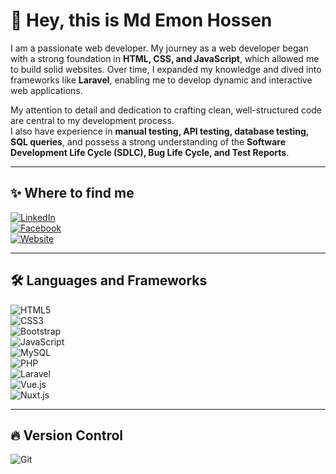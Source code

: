# 👋 Hey, this is Md Emon Hossen

I am a passionate web developer. My journey as a web developer began with a strong foundation in **HTML, CSS, and JavaScript**, which allowed me to build solid websites. Over time, I expanded my knowledge and dived into frameworks like **Laravel**, enabling me to develop dynamic and interactive web applications.

My attention to detail and dedication to crafting clean, well-structured code are central to my development process.  
I also have experience in **manual testing, API testing, database testing, SQL queries**, and possess a strong understanding of the **Software Development Life Cycle (SDLC), Bug Life Cycle, and Test Reports**.

---
## ✨ Where to find me  
[![LinkedIn](https://raw.githubusercontent.com/devicons/devicon/master/icons/linkedin/linkedin-original.svg)](https://www.linkedin.com/in/md-xhamed-emon-09a82a1b8)  
[![Facebook](https://raw.githubusercontent.com/devicons/devicon/master/icons/facebook/facebook-original.svg)](https://www.facebook.com/ayon.emon.16/)  
[![Website](https://raw.githubusercontent.com/devicons/devicon/master/icons/chrome/chrome-original.svg)](https://mdemonhossen.vercel.app/)

---

## 🛠 Languages and Frameworks
![HTML5](https://raw.githubusercontent.com/devicons/devicon/master/icons/html5/html5-original.svg)  
![CSS3](https://raw.githubusercontent.com/devicons/devicon/master/icons/css3/css3-original.svg)  
![Bootstrap](https://raw.githubusercontent.com/devicons/devicon/master/icons/bootstrap/bootstrap-original.svg)  
![JavaScript](https://raw.githubusercontent.com/devicons/devicon/master/icons/javascript/javascript-original.svg)  
![MySQL](https://raw.githubusercontent.com/devicons/devicon/master/icons/mysql/mysql-original.svg)  
![PHP](https://raw.githubusercontent.com/devicons/devicon/master/icons/php/php-original.svg)  
![Laravel](https://raw.githubusercontent.com/devicons/devicon/master/icons/laravel/laravel-plain.svg)  
![Vue.js](https://raw.githubusercontent.com/devicons/devicon/master/icons/vuejs/vuejs-original.svg)  
![Nuxt.js](https://raw.githubusercontent.com/devicons/devicon/master/icons/nuxtjs/nuxtjs-original.svg)  

---
## 🔥 Version Control
![Git](https://raw.githubusercontent.com/devicons/devicon/master/icons/git/git-original.svg)


